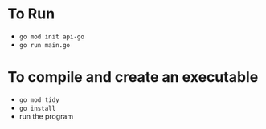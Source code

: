 # To Run

- `go mod init api-go`
- `go run main.go`

# To compile and create an executable

- `go mod tidy`
- `go install`
- run the program

